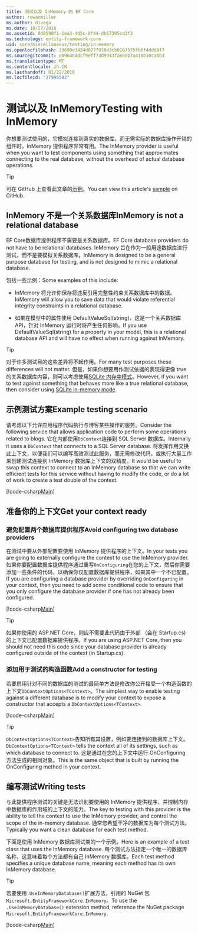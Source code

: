 ```yaml
---
title: 测试以及 InMemory 的 EF Core
author: rowanmiller
ms.author: divega
ms.date: 10/27/2016
ms.assetid: 0d0590f1-1ea3-4d5c-8f44-db17395cd3f3
ms.technology: entity-framework-core
uid: core/miscellaneous/testing/in-memory
ms.openlocfilehash: 33690e3424d0777930d3cb8167575fb0f4ddd8f7
ms.sourcegitcommit: d096484dcf9eff73d9943fa60db7a418b10ca0b3
ms.translationtype: MT
ms.contentlocale: zh-CN
ms.lasthandoff: 01/22/2018
ms.locfileid: "27995582"
---
```

# <a name="testing-with-inmemory"></a><span data-ttu-id="7ab06-102">测试以及 InMemory</span><span class="sxs-lookup"><span data-stu-id="7ab06-102">Testing with InMemory</span></span>

<span data-ttu-id="7ab06-103">你想要测试使用的，它模拟连接到真实的数据库，而无需实际的数据库操作开销的组件时，InMemory 提供程序非常有用。</span><span class="sxs-lookup"><span data-stu-id="7ab06-103">The InMemory provider is useful when you want to test components using something that approximates connecting to the real database, without the overhead of actual database operations.</span></span>

> [!TIP]  
> <span data-ttu-id="7ab06-104">可在 GitHub 上查看此文章的[示例](https://github.com/aspnet/EntityFramework.Docs/tree/master/samples/core/Miscellaneous/Testing)。</span><span class="sxs-lookup"><span data-stu-id="7ab06-104">You can view this article's [sample](https://github.com/aspnet/EntityFramework.Docs/tree/master/samples/core/Miscellaneous/Testing) on GitHub.</span></span>

## <a name="inmemory-is-not-a-relational-database"></a><span data-ttu-id="7ab06-105">InMemory 不是一个关系数据库</span><span class="sxs-lookup"><span data-stu-id="7ab06-105">InMemory is not a relational database</span></span>

<span data-ttu-id="7ab06-106">EF Core数据库提供程序不需要是关系数据库。</span><span class="sxs-lookup"><span data-stu-id="7ab06-106">EF Core database providers do not have to be relational databases.</span></span> <span data-ttu-id="7ab06-107">InMemory 旨在作为一般用途数据库进行测试，而不是要模拟关系数据库。</span><span class="sxs-lookup"><span data-stu-id="7ab06-107">InMemory is designed to be a general purpose database for testing, and is not designed to mimic a relational database.</span></span>

<span data-ttu-id="7ab06-108">包括一些示例：</span><span class="sxs-lookup"><span data-stu-id="7ab06-108">Some examples of this include:</span></span>
* <span data-ttu-id="7ab06-109">InMemory 将允许你保存将违反引用完整性约束关系数据库中的数据。</span><span class="sxs-lookup"><span data-stu-id="7ab06-109">InMemory will allow you to save data that would violate referential integrity constraints in a relational database.</span></span>

* <span data-ttu-id="7ab06-110">如果在模型中的属性使用 DefaultValueSql(string)，这是一个关系数据库 API，针对 InMemory 运行时将产生任何影响。</span><span class="sxs-lookup"><span data-stu-id="7ab06-110">If you use DefaultValueSql(string) for a property in your model, this is a relational database API and will have no effect when running against InMemory.</span></span>

> [!TIP]  
> <span data-ttu-id="7ab06-111">对于许多测试目的这些差异将不起作用。</span><span class="sxs-lookup"><span data-stu-id="7ab06-111">For many test purposes these differences will not matter.</span></span> <span data-ttu-id="7ab06-112">但是，如果你想要用作测试依据的表现得更像 true 的关系数据库内容，则可以考虑使用[SQLite 内存中模式](sqlite.md)。</span><span class="sxs-lookup"><span data-stu-id="7ab06-112">However, if you want to test against something that behaves more like a true relational database, then consider using [SQLite in-memory mode](sqlite.md).</span></span>

## <a name="example-testing-scenario"></a><span data-ttu-id="7ab06-113">示例测试方案</span><span class="sxs-lookup"><span data-stu-id="7ab06-113">Example testing scenario</span></span>

<span data-ttu-id="7ab06-114">请考虑以下允许应用程序代码执行与博客某些操作的服务。</span><span class="sxs-lookup"><span data-stu-id="7ab06-114">Consider the following service that allows application code to perform some operations related to blogs.</span></span> <span data-ttu-id="7ab06-115">它在内部使用`DbContext`连接到 SQL Server 数据库。</span><span class="sxs-lookup"><span data-stu-id="7ab06-115">Internally it uses a `DbContext` that connects to a SQL Server database.</span></span> <span data-ttu-id="7ab06-116">将发挥作用交换此上下文，以便我们可以编写高效测试此服务，而无需修改代码，或执行大量工作来创建测试连接到 InMemory 数据库上下文的双精度。</span><span class="sxs-lookup"><span data-stu-id="7ab06-116">It would be useful to swap this context to connect to an InMemory database so that we can write efficient tests for this service without having to modify the code, or do a lot of work to create a test double of the context.</span></span>

[!code-csharp[Main](../../../../samples/core/Miscellaneous/Testing/BusinessLogic/BlogService.cs)]

## <a name="get-your-context-ready"></a><span data-ttu-id="7ab06-117">准备你的上下文</span><span class="sxs-lookup"><span data-stu-id="7ab06-117">Get your context ready</span></span>

### <a name="avoid-configuring-two-database-providers"></a><span data-ttu-id="7ab06-118">避免配置两个数据库提供程序</span><span class="sxs-lookup"><span data-stu-id="7ab06-118">Avoid configuring two database providers</span></span>

<span data-ttu-id="7ab06-119">在测试中要从外部配置要使用 InMemory 提供程序的上下文。</span><span class="sxs-lookup"><span data-stu-id="7ab06-119">In your tests you are going to externally configure the context to use the InMemory provider.</span></span> <span data-ttu-id="7ab06-120">如果你要配置数据库提供程序通过重写`OnConfiguring`在您的上下文，然后你需要添加一些条件的代码，以确保你仅配置数据库提供程序，如果其中一个不已配置。</span><span class="sxs-lookup"><span data-stu-id="7ab06-120">If you are configuring a database provider by overriding `OnConfiguring` in your context, then you need to add some conditional code to ensure that you only configure the database provider if one has not already been configured.</span></span>

[!code-csharp[Main](../../../../samples/core/Miscellaneous/Testing/BusinessLogic/BloggingContext.cs#OnConfiguring)]

> [!TIP]  
> <span data-ttu-id="7ab06-121">如果你使用的 ASP.NET Core，则应不需要此代码由于外部 （会在 Startup.cs) 的上下文已配置数据库提供程序。</span><span class="sxs-lookup"><span data-stu-id="7ab06-121">If you are using ASP.NET Core, then you should not need this code since your database provider is already configured outside of the context (in Startup.cs).</span></span>

### <a name="add-a-constructor-for-testing"></a><span data-ttu-id="7ab06-122">添加用于测试的构造函数</span><span class="sxs-lookup"><span data-stu-id="7ab06-122">Add a constructor for testing</span></span>

<span data-ttu-id="7ab06-123">若要启用针对不同的数据库的测试的最简单方法是修改你公开接受一个构造函数的上下文`DbContextOptions<TContext>`。</span><span class="sxs-lookup"><span data-stu-id="7ab06-123">The simplest way to enable testing against a different database is to modify your context to expose a constructor that accepts a `DbContextOptions<TContext>`.</span></span>

[!code-csharp[Main](../../../../samples/core/Miscellaneous/Testing/BusinessLogic/BloggingContext.cs#Constructors)]

> [!TIP]  
> <span data-ttu-id="7ab06-124">`DbContextOptions<TContext>`告知所有其设置，例如要连接到的数据库上下文。</span><span class="sxs-lookup"><span data-stu-id="7ab06-124">`DbContextOptions<TContext>` tells the context all of its settings, such as which database to connect to.</span></span> <span data-ttu-id="7ab06-125">这是通过在您的上下文中运行 OnConfiguring 方法生成的相同对象。</span><span class="sxs-lookup"><span data-stu-id="7ab06-125">This is the same object that is built by running the OnConfiguring method in your context.</span></span>

## <a name="writing-tests"></a><span data-ttu-id="7ab06-126">编写测试</span><span class="sxs-lookup"><span data-stu-id="7ab06-126">Writing tests</span></span>

<span data-ttu-id="7ab06-127">与此提供程序测试的关键是无法识别要使用的 InMemory 提供程序，并控制内存中数据库的作用域的上下文的能力。</span><span class="sxs-lookup"><span data-stu-id="7ab06-127">The key to testing with this provider is the ability to tell the context to use the InMemory provider, and control the scope of the in-memory database.</span></span> <span data-ttu-id="7ab06-128">通常您希望干净的数据库为每个测试方法。</span><span class="sxs-lookup"><span data-stu-id="7ab06-128">Typically you want a clean database for each test method.</span></span>

<span data-ttu-id="7ab06-129">下面是使用 InMemory 数据库测试类的一个示例。</span><span class="sxs-lookup"><span data-stu-id="7ab06-129">Here is an example of a test class that uses the InMemory database.</span></span> <span data-ttu-id="7ab06-130">每个测试方法指定一个唯一的数据库名称，这意味着每个方法都有自己 InMemory 数据库。</span><span class="sxs-lookup"><span data-stu-id="7ab06-130">Each test method specifies a unique database name, meaning each method has its own InMemory database.</span></span>

>[!TIP]
> <span data-ttu-id="7ab06-131">若要使用`.UseInMemoryDatabase()`扩展方法，引用的 NuGet 包`Microsoft.EntityFrameworkCore.InMemory`。</span><span class="sxs-lookup"><span data-stu-id="7ab06-131">To use the `.UseInMemoryDatabase()` extension method, reference the NuGet package `Microsoft.EntityFrameworkCore.InMemory`.</span></span>

[!code-csharp[Main](../../../../samples/core/Miscellaneous/Testing/TestProject/InMemory/BlogServiceTests.cs)]
